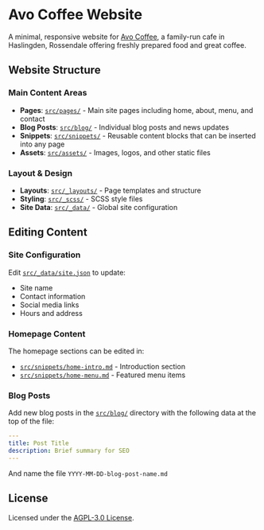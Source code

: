 # Avo Coffee Website

A minimal, responsive website for [Avo Coffee](https://avocoffee.co.uk), a family-run cafe in Haslingden, Rossendale offering freshly prepared food and great coffee.

## Website Structure

### Main Content Areas

- **Pages**: [`src/pages/`](src/pages/) - Main site pages including home, about, menu, and contact
- **Blog Posts**: [`src/blog/`](src/blog/) - Individual blog posts and news updates
- **Snippets**: [`src/snippets/`](src/snippets/) - Reusable content blocks that can be inserted into any page
- **Assets**: [`src/assets/`](src/assets/) - Images, logos, and other static files

### Layout & Design

- **Layouts**: [`src/_layouts/`](src/_layouts/) - Page templates and structure
- **Styling**: [`src/_scss/`](src/_scss/) - SCSS style files
- **Site Data**: [`src/_data/`](src/_data/) - Global site configuration

## Editing Content

### Site Configuration

Edit [`src/_data/site.json`](src/_data/site.json) to update:

- Site name
- Contact information
- Social media links
- Hours and address

### Homepage Content

The homepage sections can be edited in:

- [`src/snippets/home-intro.md`](src/snippets/home-intro.md) - Introduction section
- [`src/snippets/home-menu.md`](src/snippets/home-menu.md) - Featured menu items

### Blog Posts

Add new blog posts in the [`src/blog/`](src/blog/) directory with the following data at the top of the file:

```yaml
---
title: Post Title
description: Brief summary for SEO
---
```

And name the file `YYYY-MM-DD-blog-post-name.md`

## License

Licensed under the [AGPL-3.0 License](LICENSE).

